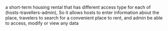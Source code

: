 a short-term housing rental that has different access type for each of (hosts-travellers-admin), So it allows hosts to enter information about the place, travelers to search for a convenient place to rent, and admin be able to access, modify or view any data
